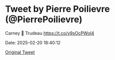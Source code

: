 # Tweet by Pierre Poilievre (@PierrePoilievre)

Carney 🤝 Trudeau https://t.co/y9sOcPWoI4

Date: 2025-02-20 18:40:12

[Original Tweet](https://x.com/PierrePoilievre/status/1892645445869900092)
